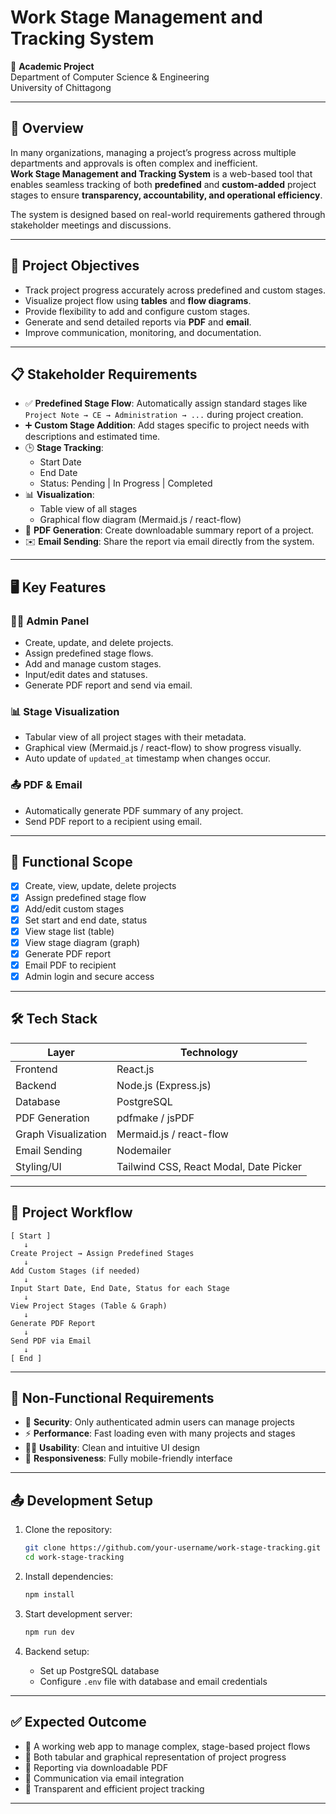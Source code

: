 # Work Stage Management and Tracking System

🎯 **Academic Project**  
Department of Computer Science & Engineering  
University of Chittagong  

---

## 📌 Overview

In many organizations, managing a project’s progress across multiple departments and approvals is often complex and inefficient.  
**Work Stage Management and Tracking System** is a web-based tool that enables seamless tracking of both **predefined** and **custom-added** project stages to ensure **transparency, accountability, and operational efficiency**.

The system is designed based on real-world requirements gathered through stakeholder meetings and discussions.

---

## 🎯 Project Objectives

- Track project progress accurately across predefined and custom stages.
- Visualize project flow using **tables** and **flow diagrams**.
- Provide flexibility to add and configure custom stages.
- Generate and send detailed reports via **PDF** and **email**.
- Improve communication, monitoring, and documentation.

---

## 📋 Stakeholder Requirements

- ✅ **Predefined Stage Flow**: Automatically assign standard stages like `Project Note → CE → Administration → ...` during project creation.  
- ➕ **Custom Stage Addition**: Add stages specific to project needs with descriptions and estimated time.  
- 🕒 **Stage Tracking**:
  - Start Date
  - End Date
  - Status: Pending | In Progress | Completed  
- 📊 **Visualization**:
  - Table view of all stages
  - Graphical flow diagram (Mermaid.js / react-flow)
- 📄 **PDF Generation**: Create downloadable summary report of a project.
- ✉️ **Email Sending**: Share the report via email directly from the system.

---

## 🖥️ Key Features

### 👨‍💼 Admin Panel
- Create, update, and delete projects.
- Assign predefined stage flows.
- Add and manage custom stages.
- Input/edit dates and statuses.
- Generate PDF report and send via email.

### 📊 Stage Visualization
- Tabular view of all project stages with their metadata.
- Graphical view (Mermaid.js / react-flow) to show progress visually.
- Auto update of `updated_at` timestamp when changes occur.

### 📤 PDF & Email
- Automatically generate PDF summary of any project.
- Send PDF report to a recipient using email.

---

## 🧭 Functional Scope

- [x] Create, view, update, delete projects  
- [x] Assign predefined stage flow  
- [x] Add/edit custom stages  
- [x] Set start and end date, status  
- [x] View stage list (table)  
- [x] View stage diagram (graph)  
- [x] Generate PDF report  
- [x] Email PDF to recipient  
- [x] Admin login and secure access  

---

## 🛠️ Tech Stack

| Layer              | Technology               |
|-------------------|---------------------------|
| Frontend           | React.js                  |
| Backend            | Node.js (Express.js)      |
| Database           | PostgreSQL                |
| PDF Generation     | pdfmake / jsPDF           |
| Graph Visualization| Mermaid.js / react-flow   |
| Email Sending      | Nodemailer                |
| Styling/UI         | Tailwind CSS, React Modal, Date Picker |

---

## 🔄 Project Workflow

```
[ Start ]
   ↓
Create Project → Assign Predefined Stages
   ↓
Add Custom Stages (if needed)
   ↓
Input Start Date, End Date, Status for each Stage
   ↓
View Project Stages (Table & Graph)
   ↓
Generate PDF Report
   ↓
Send PDF via Email
   ↓
[ End ]
```

---

## 📱 Non-Functional Requirements

- 🔐 **Security**: Only authenticated admin users can manage projects  
- ⚡ **Performance**: Fast loading even with many projects and stages  
- 🧑‍💻 **Usability**: Clean and intuitive UI design  
- 📱 **Responsiveness**: Fully mobile-friendly interface  

---

## 📤 Development Setup

1. Clone the repository:
   ```bash
   git clone https://github.com/your-username/work-stage-tracking.git
   cd work-stage-tracking
   ```

2. Install dependencies:
   ```bash
   npm install
   ```

3. Start development server:
   ```bash
   npm run dev
   ```

4. Backend setup:
   - Set up PostgreSQL database
   - Configure `.env` file with database and email credentials

---

## ✅ Expected Outcome

- 🔹 A working web app to manage complex, stage-based project flows  
- 🔹 Both tabular and graphical representation of project progress  
- 🔹 Reporting via downloadable PDF  
- 🔹 Communication via email integration  
- 🔹 Transparent and efficient project tracking  

---
